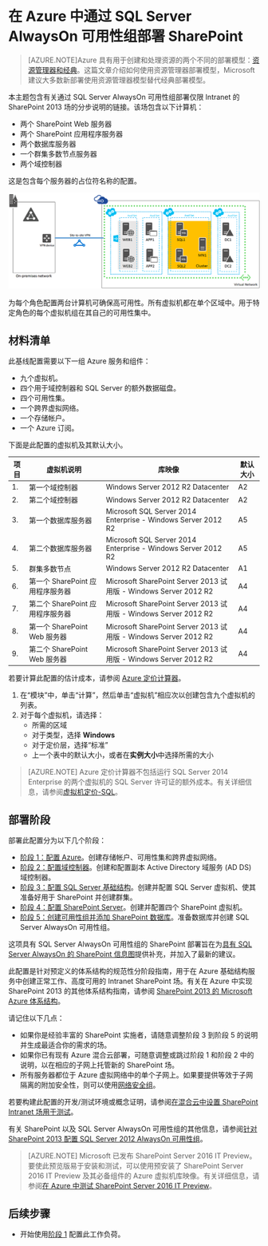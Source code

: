 <!-- not suitable for Mooncake -->

<properties
	pageTitle="部署 SharePoint Server 2013 场 | Azure"
	description="在 Azure 中通过 SQL Server AlwaysOn 可用性组以五个阶段部署高可用性 SharePoint Server 2013 场。"
	documentationCenter=""
	services="virtual-machines-windows"
	authors="JoeDavies-MSFT"
	manager="timlt"
	editor=""
	tags="azure-resource-manager"/>

<tags
	ms.service="virtual-machines-windows"
	ms.date="12/17/2015"
	wacn.date="06/07/2016"/>

# 在 Azure 中通过 SQL Server AlwaysOn 可用性组部署 SharePoint

> [AZURE.NOTE]Azure 具有用于创建和处理资源的两个不同的部署模型：[资源管理器和经典](/documentation/articles/resource-manager-deployment-model)。这篇文章介绍如何使用资源管理器部署模型，Microsoft 建议大多数新部署使用资源管理器模型替代经典部署模型。

本主题包含有关通过 SQL Server AlwaysOn 可用性组部署仅限 Intranet 的 SharePoint 2013 场的分步说明的链接。该场包含以下计算机：

- 两个 SharePoint Web 服务器
- 两个 SharePoint 应用程序服务器
- 两个数据库服务器
- 一个群集多数节点服务器
- 两个域控制器

这是包含每个服务器的占位符名称的配置。

![](./media/virtual-machines-workload-intranet-sharepoint-overview/workload-spsqlao_05.png)

为每个角色配置两台计算机可确保高可用性。所有虚拟机都在单个区域中。用于特定角色的每个虚拟机组在其自己的可用性集中。

## 材料清单

此基线配置需要以下一组 Azure 服务和组件：

- 九个虚拟机。
- 四个用于域控制器和 SQL Server 的额外数据磁盘。
- 四个可用性集。
- 一个跨界虚拟网络。
- 一个存储帐户。
- 一个 Azure 订阅。

下面是此配置的虚拟机及其默认大小。

项目 | 虚拟机说明 | 库映像 | 默认大小
--- | --- | --- | ---
1\. | 第一个域控制器 | Windows Server 2012 R2 Datacenter | A2
2\. | 第二个域控制器 | Windows Server 2012 R2 Datacenter | A2
3\. | 第一个数据库服务器 | Microsoft SQL Server 2014 Enterprise - Windows Server 2012 R2 | A5
4\. | 第二个数据库服务器 | Microsoft SQL Server 2014 Enterprise - Windows Server 2012 R2 | A5
5\. | 群集多数节点 | Windows Server 2012 R2 Datacenter | A1
6\. | 第一个 SharePoint 应用程序服务器 | Microsoft SharePoint Server 2013 试用版 - Windows Server 2012 R2 | A4
7\. | 第二个 SharePoint 应用程序服务器 | Microsoft SharePoint Server 2013 试用版 - Windows Server 2012 R2 | A4
8\. | 第一个 SharePoint Web 服务器 | Microsoft SharePoint Server 2013 试用版 - Windows Server 2012 R2 | A4
9\. | 第二个 SharePoint Web 服务器 | Microsoft SharePoint Server 2013 试用版 - Windows Server 2012 R2 | A4

若要计算此配置的估计成本，请参阅 [Azure 定价计算器](https://azure.microsoft.com/pricing/calculator/)。

1. 在“模块”中，单击“计算”，然后单击“虚拟机”相应次以创建包含九个虚拟机的列表。
2. 对于每个虚拟机，请选择：
	- 所需的区域
	- 对于类型，选择 **Windows**
	- 对于定价层，选择“标准”
	- 上一个表中的默认大小，或者在**实例大小**中选择所需的大小

> [AZURE.NOTE] Azure 定价计算器不包括运行 SQL Server 2014 Enterprise 的两个虚拟机的 SQL Server 许可证的额外成本。有关详细信息，请参阅[虚拟机定价-SQL](/home/features/virtual-machines/#price)。

## 部署阶段

部署此配置分为以下几个阶段：

- [阶段 1：配置 Azure](/documentation/articles/virtual-machines-workload-intranet-sharepoint-phase1)。创建存储帐户、可用性集和跨界虚拟网络。
- [阶段 2：配置域控制器](/documentation/articles/virtual-machines-workload-intranet-sharepoint-phase2)。创建和配置副本 Active Directory 域服务 (AD DS) 域控制器。
- [阶段 3：配置 SQL Server 基础结构](/documentation/articles/virtual-machines-workload-intranet-sharepoint-phase3)。创建并配置 SQL Server 虚拟机、使其准备好用于 SharePoint 并创建群集。
- [阶段 4：配置 SharePoint Server](/documentation/articles/virtual-machines-workload-intranet-sharepoint-phase4)。创建并配置四个 SharePoint 虚拟机。
- [阶段 5：创建可用性组并添加 SharePoint 数据库](/documentation/articles/virtual-machines-workload-intranet-sharepoint-phase5)。准备数据库并创建 SQL Server AlwaysOn 可用性组。

这项具有 SQL Server AlwaysOn 可用性组的 SharePoint 部署旨在为[具有 SQL Server AlwaysOn 的 SharePoint 信息图](https://azure.microsoft.com/zh-cn/documentation/infographics/sharepoint-sqlserver-alwayson/)提供补充，并加入了最新的建议。

此配置是针对预定义的体系结构的规范性分阶段指南，用于在 Azure 基础结构服务中创建正常工作、高度可用的 Intranet SharePoint 场。有关在 Azure 中实现 SharePoint 2013 的其他体系结构指南，请参阅 [SharePoint 2013 的 Microsoft Azure 体系结构](https://technet.microsoft.com/zh-cn/library/dn635309.aspx)。

请记住以下几点：

- 如果你是经验丰富的 SharePoint 实施者，请随意调整阶段 3 到阶段 5 的说明并生成最适合你的需求的场。
- 如果你已有现有 Azure 混合云部署，可随意调整或跳过阶段 1 和阶段 2 中的说明，以在相应的子网上托管新的 SharePoint 场。
- 所有服务器都位于 Azure 虚拟网络中的单个子网上。如果要提供等效于子网隔离的附加安全性，则可以使用[网络安全组](/documentation/articles/virtual-networks-nsg)。

若要构建此配置的开发/测试环境或概念证明，请参阅[在混合云中设置 SharePoint Intranet 场用于测试](/documentation/articles/virtual-networks-setup-sharepoint-hybrid-cloud-testing)。

有关 SharePoint 以及 SQL Server AlwaysOn 可用性组的其他信息，请参阅[针对 SharePoint 2013 配置 SQL Server 2012 AlwaysOn 可用性组](https://technet.microsoft.com/zh-cn/library/jj715261.aspx)。

> [AZURE.NOTE] Microsoft 已发布 SharePoint Server 2016 IT Preview。要使此预览版易于安装和测试，可以使用预安装了 SharePoint Server 2016 IT Preview 及其必备组件的 Azure 虚拟机库映像。有关详细信息，请参阅[在 Azure 中测试 SharePoint Server 2016 IT Preview](https://azure.microsoft.com/blog/test-sharepoint-server-2016-it-preview-4/)。

## 后续步骤

- 开始使用[阶段 1](/documentation/articles/virtual-machines-workload-intranet-sharepoint-phase1) 配置此工作负荷。


<!---HONumber=Mooncake_0411_2016-->